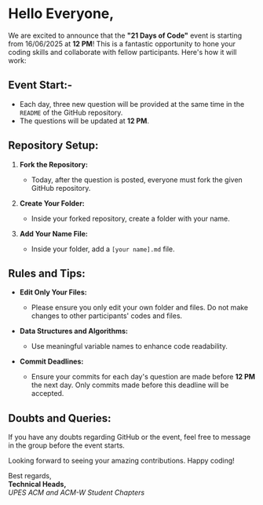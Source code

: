 # Hello Everyone,

We are excited to announce that the **"21 Days of Code"** event is starting from 16/06/2025 at **12 PM**! This is a fantastic opportunity to hone your coding skills and collaborate with fellow participants. Here's how it will work:

## Event Start:-
- Each day, three new question will be provided at the same time in the `README` of the GitHub repository.
- The questions will be updated at **12 PM**.

## Repository Setup:

1. **Fork the Repository:** 
   - Today, after the question is posted, everyone must fork the given GitHub repository.
   
2. **Create Your Folder:**
   - Inside your forked repository, create a folder with your name.
   
3. **Add Your Name File:**
   - Inside your folder, add a `[your name].md` file.

## Rules and Tips:

- **Edit Only Your Files:**
  - Please ensure you only edit your own folder and files. Do not make changes to other participants' codes and files.

- **Data Structures and Algorithms:**
  - Use meaningful variable names to enhance code readability.

- **Commit Deadlines:**
  - Ensure your commits for each day's question are made before **12 PM** the next day. Only commits made before this deadline will be accepted.

## Doubts and Queries:
If you have any doubts regarding GitHub or the event, feel free to message in the group before the event starts.

Looking forward to seeing your amazing contributions. Happy coding!

Best regards,  
**Technical Heads,**  
*UPES ACM and ACM-W Student Chapters*
